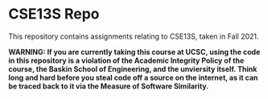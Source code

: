 # CSE13S Repo

This repository contains assignments relating to CSE13S, taken in Fall 2021.


**WARNING: If you are currently taking this course at UCSC, using the code in this repository is a violation of the Academic Integrity Policy of the course, the Baskin School of Engineering, and the unviersity itself. Think long and hard before you steal code off a source on the internet, as it can be traced back to it via the Measure of Software Similarity.**
